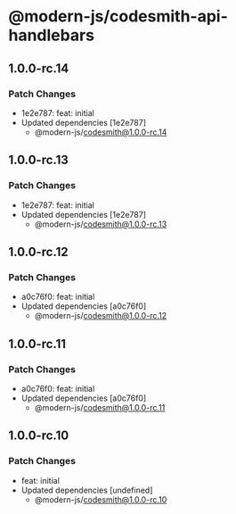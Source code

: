 # @modern-js/codesmith-api-handlebars

## 1.0.0-rc.14

### Patch Changes

- 1e2e787: feat: initial
- Updated dependencies [1e2e787]
  - @modern-js/codesmith@1.0.0-rc.14

## 1.0.0-rc.13

### Patch Changes

- 1e2e787: feat: initial
- Updated dependencies [1e2e787]
  - @modern-js/codesmith@1.0.0-rc.13

## 1.0.0-rc.12

### Patch Changes

- a0c76f0: feat: initial
- Updated dependencies [a0c76f0]
  - @modern-js/codesmith@1.0.0-rc.12

## 1.0.0-rc.11

### Patch Changes

- a0c76f0: feat: initial
- Updated dependencies [a0c76f0]
  - @modern-js/codesmith@1.0.0-rc.11

## 1.0.0-rc.10

### Patch Changes

- feat: initial
- Updated dependencies [undefined]
  - @modern-js/codesmith@1.0.0-rc.10
